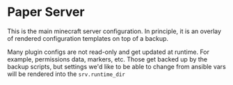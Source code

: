 # Paper Server

This is the main minecraft server configuration. In principle, it is an
overlay of rendered configuration templates on top of a backup.

Many plugin configs are not read-only and get updated at runtime. For
example, permissions data, markers, etc. Those get backed up by the
backup scripts, but settings we'd like to be able to change from ansible
vars will be rendered into the `srv.runtime_dir`
